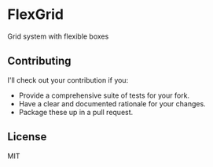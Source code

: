 # FlexGrid

Grid system with flexible boxes

## Contributing

I'll check out your contribution if you:

* Provide a comprehensive suite of tests for your fork.
* Have a clear and documented rationale for your changes.
* Package these up in a pull request.

## License

MIT
